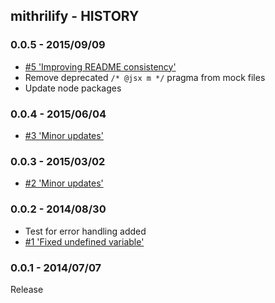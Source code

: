 ## mithrilify - HISTORY

### 0.0.5 - 2015/09/09
- [#5 'Improving README consistency'](https://github.com/sectore/mithrilify/pull/5)
- Remove deprecated `/* @jsx m */` pragma from mock files
- Update node packages

### 0.0.4 - 2015/06/04
- [#3 'Minor updates'](https://github.com/sectore/mithrilify/pull/3)

### 0.0.3 - 2015/03/02
- [#2 'Minor updates'](https://github.com/sectore/mithrilify/pull/2)

### 0.0.2 - 2014/08/30
- Test for error handling added
- [#1 'Fixed undefined variable'](https://github.com/sectore/mithrilify/pull/1)

### 0.0.1 - 2014/07/07
Release
